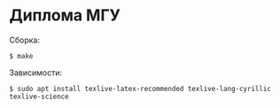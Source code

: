 # Диплома МГУ

Сборка:
```
$ make
```

Зависимости:
```
$ sudo apt install texlive-latex-recommended texlive-lang-cyrillic texlive-science
```
